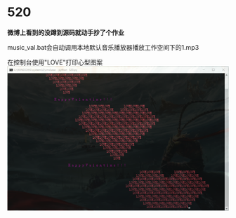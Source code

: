 # 520

**微博上看到的没蹲到源码就动手抄了个作业**

music_val.bat会自动调用本地默认音乐播放器播放工作空间下的1.mp3

在控制台使用"LOVE"打印心型图案
![](https://github.com/sunriceM/520/blob/master/191216.png)
